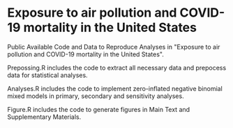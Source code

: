 # Exposure to air pollution and COVID-19 mortality in the United States
Public Available Code and Data to Reproduce Analyses in "Exposure to air pollution and COVID-19 mortality in the United States".

Prepossing.R includes the code to extract all necessary data and prepocess data for statistical analyses.

Analyses.R includes the code to implement zero-inflated negative binomial mixed models in primary, secondary and sensitivity analyses.

Figure.R includes the code to generate figures in Main Text and Supplementary Materials.

